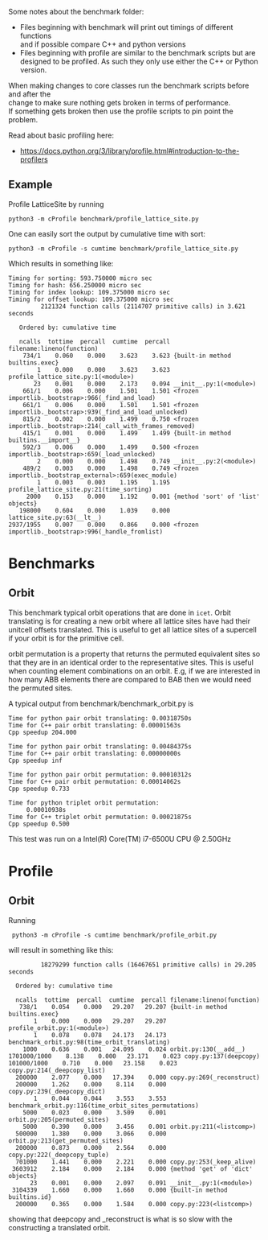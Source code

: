 Some notes about the benchmark folder:
* Files beginning with benchmark will print out timings of different functions  
  and if possible compare C++ and python versions  
* Files beginning with profile are similar to the benchmark scripts but are  
  designed to be profiled. As such they only use either the C++ or Python version.  

When making changes to core classes run the benchmark scripts before and after the  
change to make sure nothing gets broken in terms of performance.  
If something gets broken then use the profile scripts to pin point the problem.  


Read about basic profiling here:
* https://docs.python.org/3/library/profile.html#introduction-to-the-profilers


Example
-------
Profile LatticeSite by running

```
python3 -m cProfile benchmark/profile_lattice_site.py 
```

One can easily sort the output by cumulative time with sort:

```
python3 -m cProfile -s cumtime benchmark/profile_lattice_site.py
```
Which results in something like:

```
Timing for sorting: 593.750000 micro sec
Timing for hash: 656.250000 micro sec
Timing for index lookup: 109.375000 micro sec
Timing for offset lookup: 109.375000 micro sec
         2121324 function calls (2114707 primitive calls) in 3.621 seconds

   Ordered by: cumulative time

   ncalls  tottime  percall  cumtime  percall filename:lineno(function)
    734/1    0.060    0.000    3.623    3.623 {built-in method builtins.exec}
        1    0.000    0.000    3.623    3.623 profile_lattice_site.py:1(<module>)
       23    0.001    0.000    2.173    0.094 __init__.py:1(<module>)
    661/1    0.006    0.000    1.501    1.501 <frozen importlib._bootstrap>:966(_find_and_load)
    661/1    0.006    0.000    1.501    1.501 <frozen importlib._bootstrap>:939(_find_and_load_unlocked)
    815/2    0.002    0.000    1.499    0.750 <frozen importlib._bootstrap>:214(_call_with_frames_removed)
    415/1    0.001    0.000    1.499    1.499 {built-in method builtins.__import__}
    592/3    0.006    0.000    1.499    0.500 <frozen importlib._bootstrap>:659(_load_unlocked)
        2    0.000    0.000    1.498    0.749 __init__.py:2(<module>)
    489/2    0.003    0.000    1.498    0.749 <frozen importlib._bootstrap_external>:659(exec_module)
        1    0.003    0.003    1.195    1.195 profile_lattice_site.py:21(time_sorting)
     2000    0.153    0.000    1.192    0.001 {method 'sort' of 'list' objects}
   198000    0.604    0.000    1.039    0.000 lattice_site.py:63(__lt__)
2937/1955    0.007    0.000    0.866    0.000 <frozen importlib._bootstrap>:996(_handle_fromlist)
```


Benchmarks
==========

Orbit
-----
This benchmark typical orbit operations that are done
in `icet`. 
Orbit translating is for creating
a new orbit where all lattice sites have had their
unitcell offsets translated. This is useful to get all
lattice sites of a supercell if your orbit is for the
primitive cell.

orbit permutation is a property that returns
the permuted equivalent sites so that they
are in an identical order to the representative sites.
This is useful when counting element combinations on
an orbit. E.g, if we are interested in how many ABB elements
there are compared to BAB then we would need the permuted
sites.

A typical output from benchmark/benchmark_orbit.py is

```
Time for python pair orbit translating: 0.00318750s
Time for C++ pair orbit translating: 0.00001563s
Cpp speedup 204.000

Time for python pair orbit translating: 0.00484375s
Time for C++ pair orbit translating: 0.00000000s
Cpp speedup inf

Time for python pair orbit permutation: 0.00010312s
Time for C++ pair orbit permutation: 0.00014062s
Cpp speedup 0.733

Time for python triplet orbit permutation:
     0.00010938s
Time for C++ triplet orbit permutation: 0.00021875s
Cpp speedup 0.500
```
This test was run on a Intel(R) Core(TM) i7-6500U CPU @ 2.50GHz




Profile
======

Orbit
-----

Running
```
 python3 -m cProfile -s cumtime benchmark/profile_orbit.py
 ```
 will result in something like this:

 ```
          18279299 function calls (16467651 primitive calls) in 29.205 seconds

   Ordered by: cumulative time

   ncalls  tottime  percall  cumtime  percall filename:lineno(function)
    738/1    0.054    0.000   29.207   29.207 {built-in method builtins.exec}
        1    0.000    0.000   29.207   29.207 profile_orbit.py:1(<module>)
        1    0.078    0.078   24.173   24.173 benchmark_orbit.py:98(time_orbit_translating)
     1000    0.636    0.001   24.095    0.024 orbit.py:130(__add__)
1701000/1000    8.138    0.000   23.171    0.023 copy.py:137(deepcopy)
101000/1000    0.710    0.000   23.158    0.023 copy.py:214(_deepcopy_list)
   200000    2.077    0.000   17.394    0.000 copy.py:269(_reconstruct)
   200000    1.262    0.000    8.114    0.000 copy.py:239(_deepcopy_dict)
        1    0.044    0.044    3.553    3.553 benchmark_orbit.py:116(time_orbit_sites_permutations)
     5000    0.023    0.000    3.509    0.001 orbit.py:205(permuted_sites)
     5000    0.390    0.000    3.456    0.001 orbit.py:211(<listcomp>)
   500000    1.380    0.000    3.066    0.000 orbit.py:213(get_permuted_sites)
   200000    0.873    0.000    2.564    0.000 copy.py:222(_deepcopy_tuple)
   701000    1.441    0.000    2.221    0.000 copy.py:253(_keep_alive)
  3603912    2.184    0.000    2.184    0.000 {method 'get' of 'dict' objects}
       23    0.001    0.000    2.097    0.091 __init__.py:1(<module>)
  3104339    1.660    0.000    1.660    0.000 {built-in method builtins.id}
   200000    0.365    0.000    1.584    0.000 copy.py:223(<listcomp>)
   ```
showing that deepcopy and _reconstruct is what is so slow with the
constructing a translated orbit.

